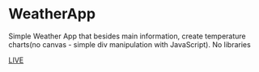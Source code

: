 # WeatherApp
Simple Weather App that besides main information, create temperature charts(no canvas - simple div manipulation with JavaScript).
No libraries

[LIVE](https://weather-checker--app.herokuapp.com/)
